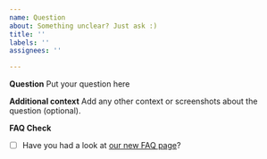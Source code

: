 ```yaml
---
name: Question
about: Something unclear? Just ask :)
title: ''
labels: ''
assignees: ''

---
```


**Question**
Put your question here

**Additional context**
Add any other context or screenshots about the question (optional).

**FAQ Check**
- [ ] Have you had a look at [our new FAQ page](https://haystack.deepset.ai/overview/faq)?
